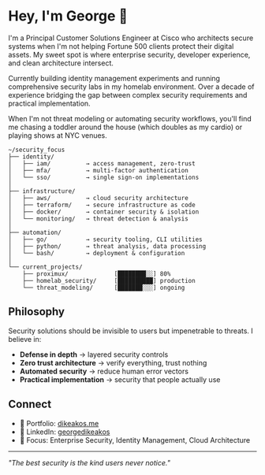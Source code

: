   # Hey, I'm George 👋

  I'm a Principal Customer Solutions Engineer at Cisco who architects secure systems when I'm not helping
   Fortune 500 clients protect their digital assets. My sweet spot is where enterprise security,
  developer experience, and clean architecture intersect.

  Currently building identity management experiments and running comprehensive security labs in my
  homelab environment. Over a decade of experience bridging the gap between complex security requirements
   and practical implementation.

  When I'm not threat modeling or automating security workflows, you'll find me chasing a toddler around
  the house (which doubles as my cardio) or playing shows at NYC venues.
  ```
~/security_focus
  ├── identity/
  │   ├── iam/          → access management, zero-trust
  │   ├── mfa/          → multi-factor authentication
  │   └── sso/          → single sign-on implementations
  │
  ├── infrastructure/
  │   ├── aws/          → cloud security architecture
  │   ├── terraform/    → secure infrastructure as code
  │   ├── docker/       → container security & isolation
  │   └── monitoring/   → threat detection & analysis
  │
  ├── automation/
  │   ├── go/           → security tooling, CLI utilities
  │   ├── python/       → threat analysis, data processing
  │   └── bash/         → deployment & configuration
  │
  └── current_projects/
      ├── proximux/             [████████░░] 80%
      ├── homelab_security/     [██████████] production
      └── threat_modeling/      [███████░░░] ongoing
```

  ## Philosophy

  Security solutions should be invisible to users but impenetrable to threats. I believe in:

  - **Defense in depth** → layered security controls
  - **Zero trust architecture** → verify everything, trust nothing
  - **Automated security** → reduce human error vectors
  - **Practical implementation** → security that people actually use

  ## Connect

  - 🔗 Portfolio: [dikeakos.me](https://dikeakos.me)
  - 💼 LinkedIn: [georgedikeakos](https://linkedin.com/in/georgedikeakos)
  - 🎯 Focus: Enterprise Security, Identity Management, Cloud Architecture

  ---

  *"The best security is the kind users never notice."*
